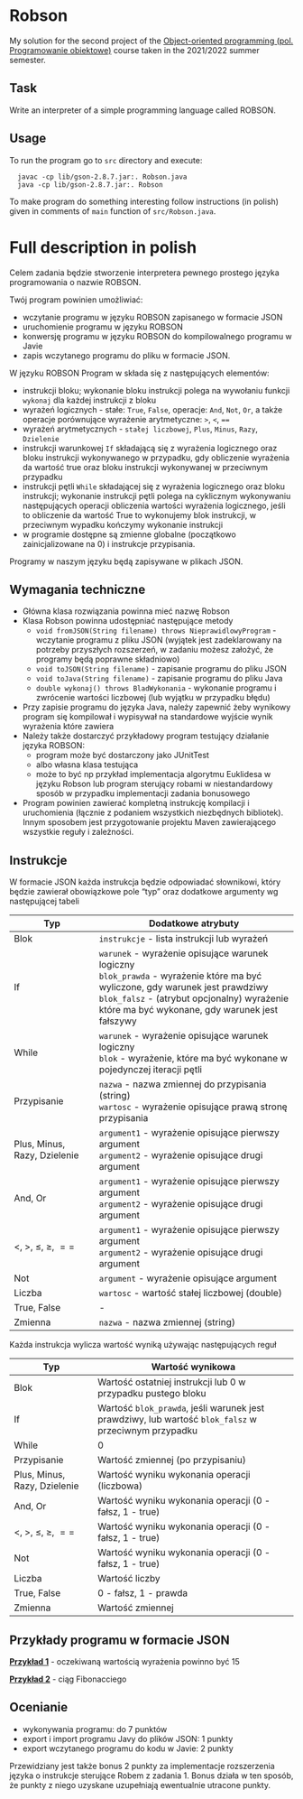# Robson

My solution for the second project of the [Object-oriented programming (pol. Programowanie obiektowe)](https://usosweb.mimuw.edu.pl/kontroler.php?_action=katalog2/przedmioty/pokazPrzedmiot&prz_kod=1000-212cPO) course taken in the 2021/2022 summer semester.

## Task

Write an interpreter of a simple programming language called ROBSON.

## Usage

To run the program go to `src` directory and execute:
```
  javac -cp lib/gson-2.8.7.jar:. Robson.java  
  java -cp lib/gson-2.8.7.jar:. Robson  
```

To make program do something interesting follow instructions (in polish) given in comments of `main` function of `src/Robson.java`.

# Full description in polish

Celem zadania będzie stworzenie interpretera pewnego prostego języka programowania o nazwie ROBSON.

Twój program powinien umożliwiać:
- wczytanie programu w języku ROBSON zapisanego w formacie JSON
- uruchomienie programu w języku ROBSON
- konwersję programu w języku ROBSON do kompilowalnego programu w Javie
- zapis wczytanego programu do pliku w formacie JSON.

W języku ROBSON Program w składa się z następujących elementów:
- instrukcji bloku; wykonanie bloku instrukcji polega na wywołaniu funkcji `wykonaj` dla
każdej instrukcji z bloku
- wyrażeń logicznych - stałe: `True`, `False`, operacje: `And`, `Not`, `Or`, a także operacje
porównujące wyrażenie arytmetyczne: `>`, `<`, `==`
- wyrażeń arytmetycznych - `stałej liczbowej`, `Plus`, `Minus`, `Razy`, `Dzielenie`
- instrukcji warunkowej `If` składającą się z wyrażenia logicznego oraz bloku
instrukcji wykonywanego w przypadku, gdy obliczenie wyrażenia da wartość true oraz
bloku instrukcji wykonywanej w przeciwnym przypadku
- instrukcji pętli `While` składającej się z wyrażenia logicznego oraz bloku instrukcji;
wykonanie instrukcji pętli polega na cyklicznym wykonywaniu następujących operacji
obliczenia wartości wyrażenia logicznego, jeśli to obliczenie da wartość True to
wykonujemy blok instrukcji, w przeciwnym wypadku kończymy wykonanie instrukcji
- w programie dostępne są zmienne globalne (początkowo zainicjalizowane na 0) i
instrukcje przypisania.

Programy w naszym języku będą zapisywane w plikach JSON.

## Wymagania techniczne
- Główna klasa rozwiązania powinna mieć nazwę Robson
- Klasa Robson powinna udostępniać następujące metody
  - `void fromJSON(String filename) throws NieprawidlowyProgram` - wczytanie programu z pliku JSON
  (wyjątek jest zadeklarowany na potrzeby przyszłych rozszerzeń, w zadaniu
  możesz założyć, że programy będą poprawne składniowo)
  - `void toJSON(String filename)` - zapisanie programu do pliku JSON
  - `void toJava(String filename)` - zapisanie programu do pliku Java
  - `double wykonaj() throws BladWykonania` - wykonanie programu i
  zwrócenie wartości liczbowej (lub wyjątku w przypadku błędu)
- Przy zapisie programu do języka Java, należy zapewnić żeby wynikowy program się
kompilował i wypisywał na standardowe wyjście wynik wyrażenia które zawiera
- Należy także dostarczyć przykładowy program testujący działanie języka ROBSON:
  - program może być dostarczony jako JUnitTest
  - albo własna klasa testująca
  - może to być np przykład implementacja algorytmu Euklidesa w języku
  Robson lub program sterujący robami w niestandardowy sposób w przypadku
  implementacji zadania bonusowego
- Program powinien zawierać kompletną instrukcję kompilacji i uruchomienia (łącznie z
podaniem wszystkich niezbędnych bibliotek). Innym sposobem jest przygotowanie
projektu Maven zawierającego wszystkie reguły i zależności.

## Instrukcje

W formacie JSON każda instrukcja będzie odpowiadać słownikowi, który będzie zawierał
obowiązkowe pole “typ” oraz dodatkowe argumenty wg następującej tabeli

| Typ | Dodatkowe atrybuty |
| ----------- | ----------- |
| Blok | `instrukcje` - lista instrukcji lub wyrażeń |
| If | `warunek` - wyrażenie opisujące warunek logiczny<br/>`blok_prawda` - wyrażenie które ma być wyliczone, gdy warunek jest prawdziwy<br/>`blok_falsz` - (atrybut opcjonalny) wyrażenie które ma być wykonane, gdy warunek jest fałszywy |
| While | `warunek` - wyrażenie opisujące warunek logiczny<br/>`blok` - wyrażenie, które ma być wykonane w pojedynczej iteracji pętli |
| Przypisanie | `nazwa` - nazwa zmiennej do przypisania (string)<br/>`wartosc` - wyrażenie opisujące prawą stronę przypisania |
| Plus, Minus, Razy, Dzielenie | `argument1` - wyrażenie opisujące pierwszy argument<br/>`argument2` - wyrażenie opisujące drugi argument |
| And, Or | `argument1` - wyrażenie opisujące pierwszy argument<br/>`argument2` - wyrażenie opisujące drugi argument |
| $<$, $>$, $\leq$, $\geq$, $==$ | `argument1` - wyrażenie opisujące pierwszy argument<br/>`argument2` - wyrażenie opisujące drugi argument |
| Not | `argument` - wyrażenie opisujące argument |
| Liczba | `wartosc` - wartość stałej liczbowej (double) |
| True, False | - |
| Zmienna | `nazwa` - nazwa zmiennej (string) |

Każda instrukcja wylicza wartość wyniką używając następujących reguł

| Typ         | Wartość wynikowa |
| ----------- | ----------- |
| Blok | Wartość ostatniej instrukcji lub 0 w przypadku pustego bloku |
| If | Wartość `blok_prawda`, jeśli warunek jest prawdziwy, lub wartość `blok_falsz` w przeciwnym przypadku |
| While | 0 |
| Przypisanie |  Wartość zmiennej (po przypisaniu) |
| Plus, Minus, Razy, Dzielenie | Wartość wyniku wykonania operacji (liczbowa) |
| And, Or | Wartość wyniku wykonania operacji (0 - fałsz, 1 - true) |
| $<$, $>$, $\leq$, $\geq$, $==$ | Wartość wyniku wykonania operacji (0 - fałsz, 1 - true) |
| Not | Wartość wyniku wykonania operacji (0 - fałsz, 1 - true) |
| Liczba | Wartość liczby |
| True, False | 0 - fałsz, 1 - prawda |
| Zmienna | Wartość zmiennej |

## Przykłady programu w formacie JSON

[**Przykład 1**](https://github.com/patjed41/PO-2-Robson/blob/master/src/pliki_robson/przyklad1.JSON) - oczekiwaną wartością wyrażenia powinno być 15

[**Przykład 2**](https://github.com/patjed41/PO-2-Robson/blob/master/src/pliki_robson/przyklad2.JSON) - ciąg Fibonacciego

## Ocenianie
- wykonywania programu: do 7 punktów
- export i import programu Javy do plików JSON: 1 punkty
- export wczytanego programu do kodu w Javie: 2 punkty

Przewidziany jest także bonus 2 punkty za implementacje rozszerzenia języka o instrukcje
sterujące Robem z zadania 1. Bonus działa w ten sposób, że punkty z niego uzyskane
uzupełniają ewentualnie utracone punkty.

